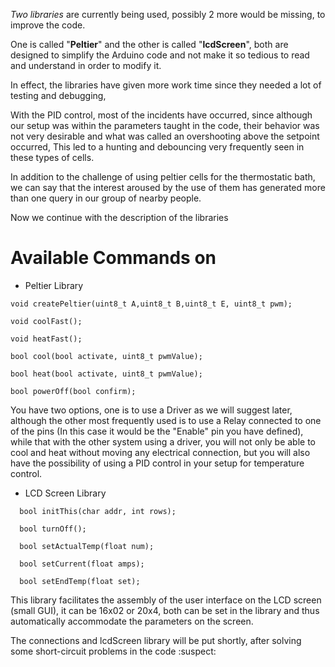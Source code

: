 _Two libraries_ are currently being used, possibly 2 more would be missing, to improve the code.

One is called "__Peltier__" and the other is called "__lcdScreen__", both are designed to simplify the Arduino code and not make it so tedious to read and understand in order to modify it.

In effect, the libraries have given more work time since they needed a lot of testing and debugging,

With the PID control, most of the incidents have occurred, since although our setup was within the parameters taught in the code, their behavior was not very desirable and what was called an overshooting above the setpoint occurred, This led to a hunting and debouncing very frequently seen in these types of cells.

In addition to the challenge of using peltier cells for the thermostatic bath, we can say that the interest aroused by the use of them has generated more than one query in our group of nearby people.

Now we continue with the description of the libraries

# Available Commands on
- Peltier Library

```
void createPeltier(uint8_t A,uint8_t B,uint8_t E, uint8_t pwm);

void coolFast();

void heatFast();

bool cool(bool activate, uint8_t pwmValue);

bool heat(bool activate, uint8_t pwmValue);

bool powerOff(bool confirm);

```
You have two options, one is to use a Driver as we will suggest later, although the other most frequently used is to use a Relay connected to one of the pins (In this case it would be the "Enable" pin you have defined), while that with the other system using a driver, you will not only be able to cool and heat without moving any electrical connection, but you will also have the possibility of using a PID control in your setup for temperature control.

- LCD Screen Library
```
  bool initThis(char addr, int rows);

  bool turnOff();

  bool setActualTemp(float num);

  bool setCurrent(float amps);

  bool setEndTemp(float set);
```
This library facilitates the assembly of the user interface on the LCD screen (small GUI), it can be 16x02 or 20x4, both can be set in the library and thus automatically accommodate the parameters on the screen.

The connections and lcdScreen library will be put shortly, after solving some short-circuit problems in the code :suspect:
